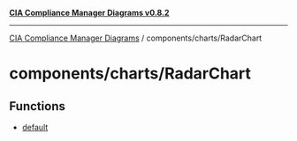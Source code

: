 [**CIA Compliance Manager Diagrams v0.8.2**](../../../README.md)

***

[CIA Compliance Manager Diagrams](../../../modules.md) / components/charts/RadarChart

# components/charts/RadarChart

## Functions

- [default](functions/default.md)
